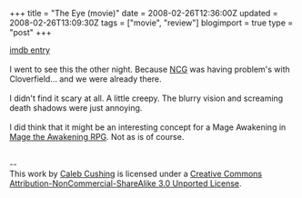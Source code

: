 +++
title = "The Eye (movie)"
date = 2008-02-26T12:36:00Z
updated = 2008-02-26T13:09:30Z
tags = ["movie", "review"]
blogimport = true 
type = "post"
+++

<a href="http://www.imdb.com/title/tt0406759/">imdb entry</a><br /><br />I went to see this the other night. Because <a href="http://ncgmovies.com">NCG</a> was having problem's with Cloverfield... and we were already there.<br /><br />I didn't find it scary at all. A little creepy. The blurry vision and screaming death shadows were just annoying.<br /><br />I did think that it might be an interesting concept for a Mage Awakening in <a href="http://www.white-wolf.com/mage/index.php">Mage the Awakening RPG</a>. Not as is of course.<div class="blogger-post-footer"><br />--<br />
This <span xmlns:dc="http://purl.org/dc/elements/1.1/" href="http://purl.org/dc/dcmitype/Text" rel="dc:type">work</span> by <a xmlns:cc="http://creativecommons.org/ns#" href="http://www.xenoterracide.com" property="cc:attributionName" rel="cc:attributionURL">Caleb Cushing</a> is licensed under a <a rel="license" href="http://creativecommons.org/licenses/by-nc-sa/3.0/">Creative Commons Attribution-NonCommercial-ShareAlike 3.0 Unported License</a>.</div>
